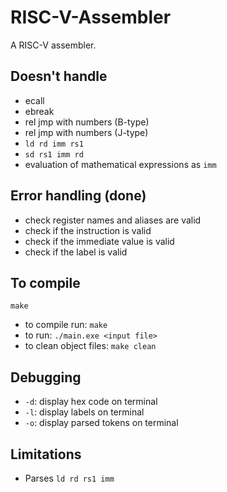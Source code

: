 # RISC-V-Assembler
A RISC-V assembler.

## Doesn't handle
- ecall
- ebreak
- rel jmp with numbers (B-type)
- rel jmp with numbers (J-type)
- `ld rd imm rs1`
- `sd rs1 imm rd`
- evaluation of mathematical expressions as `imm`

## Error handling (done)
- check register names and aliases are valid
- check if the instruction is valid
- check if the immediate value is valid
- check if the label is valid

## To compile
`make`
- to compile run: `make`
- to run: `./main.exe <input file>`
- to clean object files: `make clean`

## Debugging
- `-d`: display hex code on terminal
- `-l`: display labels on terminal
- `-o`: display parsed tokens on terminal

## Limitations
- Parses `ld rd rs1 imm`
